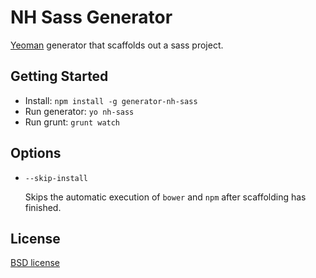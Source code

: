 # NH Sass Generator

[Yeoman](http://yeoman.io) generator that scaffolds out a sass project.


## Getting Started

- Install: `npm install -g generator-nh-sass`
- Run generator: `yo nh-sass`
- Run grunt: `grunt watch`


## Options

* `--skip-install`

  Skips the automatic execution of `bower` and `npm` after scaffolding has finished.


## License

[BSD license](http://opensource.org/licenses/bsd-license.php)

